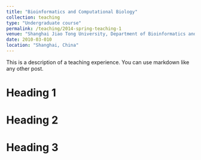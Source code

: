 ```yaml
---
title: "Bioinformatics and Computational Biology"
collection: teaching
type: "Undergraduate course"
permalink: /teaching/2014-spring-teaching-1
venue: "Shanghai Jiao Tong University, Department of Bioinformatics and Biostatistics"
date: 2010-03-010
location: "Shanghai, China"
---
```


This is a description of a teaching experience. You can use markdown like any other post.

Heading 1
======

Heading 2
======

Heading 3
======
